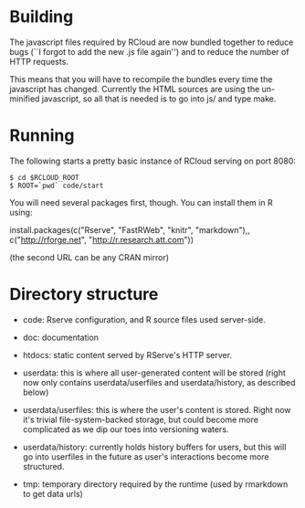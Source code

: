 # Building

The javascript files required by RCloud are now bundled together to
reduce bugs (``I forgot to add the new .js file again'') and to reduce
the number of HTTP requests. 

This means that you will have to recompile the bundles every time the
javascript has changed. Currently the HTML sources are using the
un-minified javascript, so all that is needed is to go into js/ and
type make.

# Running

The following starts a pretty basic instance of RCloud serving on port 8080:

    $ cd $RCLOUD_ROOT
    $ ROOT=`pwd` code/start

You will need several packages first, though. You can install them in R using:

   install.packages(c("Rserve", "FastRWeb", "knitr", "markdown"),,
                    c("http://rforge.net", "http://r.research.att.com"))

(the second URL can be any CRAN mirror)

# Directory structure

- code: Rserve configuration, and R source files used server-side.

- doc: documentation

- htdocs: static content served by RServe's HTTP server.

- userdata: this is where all user-generated content will be stored
  (right now only contains userdata/userfiles and userdata/history, as
  described below)

- userdata/userfiles: this is where the user's content is stored. Right now
  it's trivial file-system-backed storage, but could become more
  complicated as we dip our toes into versioning waters.

- userdata/history: currently holds history buffers for users, but this will go
  into userfiles in the future as user's interactions become more
  structured.

- tmp: temporary directory required by the runtime (used by rmarkdown
  to get data urls)

